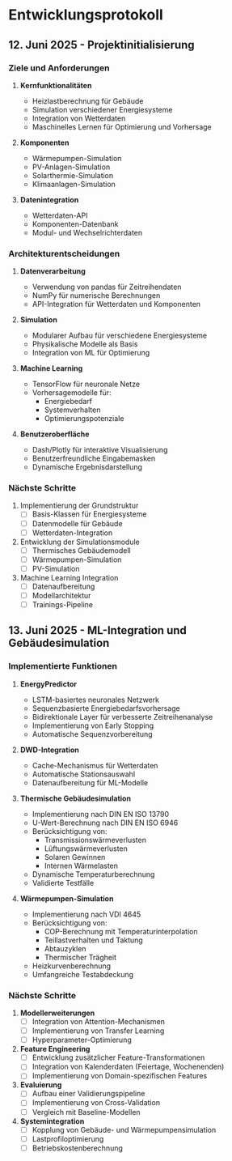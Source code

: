 # Entwicklungsprotokoll

## 12. Juni 2025 - Projektinitialisierung

### Ziele und Anforderungen

1. **Kernfunktionalitäten**
   - Heizlastberechnung für Gebäude
   - Simulation verschiedener Energiesysteme
   - Integration von Wetterdaten
   - Maschinelles Lernen für Optimierung und Vorhersage

2. **Komponenten**
   - Wärmepumpen-Simulation
   - PV-Anlagen-Simulation
   - Solarthermie-Simulation
   - Klimaanlagen-Simulation

3. **Datenintegration**
   - Wetterdaten-API
   - Komponenten-Datenbank
   - Modul- und Wechselrichterdaten

### Architekturentscheidungen

1. **Datenverarbeitung**
   - Verwendung von pandas für Zeitreihendaten
   - NumPy für numerische Berechnungen
   - API-Integration für Wetterdaten und Komponenten

2. **Simulation**
   - Modularer Aufbau für verschiedene Energiesysteme
   - Physikalische Modelle als Basis
   - Integration von ML für Optimierung

3. **Machine Learning**
   - TensorFlow für neuronale Netze
   - Vorhersagemodelle für:
     * Energiebedarf
     * Systemverhalten
     * Optimierungspotenziale

4. **Benutzeroberfläche**
   - Dash/Plotly für interaktive Visualisierung
   - Benutzerfreundliche Eingabemasken
   - Dynamische Ergebnisdarstellung

### Nächste Schritte

1. Implementierung der Grundstruktur
   - [ ] Basis-Klassen für Energiesysteme
   - [ ] Datenmodelle für Gebäude
   - [ ] Wetterdaten-Integration

2. Entwicklung der Simulationsmodule
   - [ ] Thermisches Gebäudemodell
   - [ ] Wärmepumpen-Simulation
   - [ ] PV-Simulation

3. Machine Learning Integration
   - [ ] Datenaufbereitung
   - [ ] Modellarchitektur
   - [ ] Trainings-Pipeline

## 13. Juni 2025 - ML-Integration und Gebäudesimulation

### Implementierte Funktionen

1. **EnergyPredictor**
   - LSTM-basiertes neuronales Netzwerk
   - Sequenzbasierte Energiebedarfsvorhersage
   - Bidirektionale Layer für verbesserte Zeitreihenanalyse
   - Implementierung von Early Stopping
   - Automatische Sequenzvorbereitung

2. **DWD-Integration**
   - Cache-Mechanismus für Wetterdaten
   - Automatische Stationsauswahl
   - Datenaufbereitung für ML-Modelle

3. **Thermische Gebäudesimulation**
   - Implementierung nach DIN EN ISO 13790
   - U-Wert-Berechnung nach DIN EN ISO 6946
   - Berücksichtigung von:
     * Transmissionswärmeverlusten
     * Lüftungswärmeverlusten
     * Solaren Gewinnen
     * Internen Wärmelasten
   - Dynamische Temperaturberechnung
   - Validierte Testfälle

4. **Wärmepumpen-Simulation**
   - Implementierung nach VDI 4645
   - Berücksichtigung von:
     * COP-Berechnung mit Temperaturinterpolation
     * Teillastverhalten und Taktung
     * Abtauzyklen
     * Thermischer Trägheit
   - Heizkurvenberechnung
   - Umfangreiche Testabdeckung

### Nächste Schritte

1. **Modellerweiterungen**
   - [ ] Integration von Attention-Mechanismen
   - [ ] Implementierung von Transfer Learning
   - [ ] Hyperparameter-Optimierung

2. **Feature Engineering**
   - [ ] Entwicklung zusätzlicher Feature-Transformationen
   - [ ] Integration von Kalenderdaten (Feiertage, Wochenenden)
   - [ ] Implementierung von Domain-spezifischen Features

3. **Evaluierung**
   - [ ] Aufbau einer Validierungspipeline
   - [ ] Implementierung von Cross-Validation
   - [ ] Vergleich mit Baseline-Modellen

4. **Systemintegration**
   - [ ] Kopplung von Gebäude- und Wärmepumpensimulation
   - [ ] Lastprofiloptimierung
   - [ ] Betriebskostenberechnung
